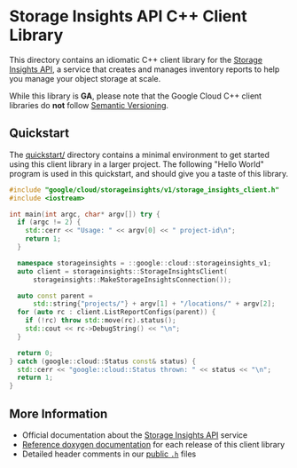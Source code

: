 # Storage Insights API C++ Client Library

This directory contains an idiomatic C++ client library for the
[Storage Insights API][cloud-service-docs], a service that creates and manages
inventory reports to help you manage your object storage at scale.

While this library is **GA**, please note that the Google Cloud C++ client
libraries do **not** follow [Semantic Versioning](https://semver.org/).

## Quickstart

The [quickstart/](quickstart/README.md) directory contains a minimal environment
to get started using this client library in a larger project. The following
"Hello World" program is used in this quickstart, and should give you a taste of
this library.

<!-- inject-quickstart-start -->

```cc
#include "google/cloud/storageinsights/v1/storage_insights_client.h"
#include <iostream>

int main(int argc, char* argv[]) try {
  if (argc != 2) {
    std::cerr << "Usage: " << argv[0] << " project-id\n";
    return 1;
  }

  namespace storageinsights = ::google::cloud::storageinsights_v1;
  auto client = storageinsights::StorageInsightsClient(
      storageinsights::MakeStorageInsightsConnection());

  auto const parent =
      std::string{"projects/"} + argv[1] + "/locations/" + argv[2];
  for (auto rc : client.ListReportConfigs(parent)) {
    if (!rc) throw std::move(rc).status();
    std::cout << rc->DebugString() << "\n";
  }

  return 0;
} catch (google::cloud::Status const& status) {
  std::cerr << "google::cloud::Status thrown: " << status << "\n";
  return 1;
}
```

<!-- inject-quickstart-end -->

## More Information

- Official documentation about the [Storage Insights API][cloud-service-docs] service
- [Reference doxygen documentation][doxygen-link] for each release of this
  client library
- Detailed header comments in our [public `.h`][source-link] files

[cloud-service-docs]: https://cloud.google.com/storage/docs/insights/inventory-reports
[doxygen-link]: https://googleapis.dev/cpp/google-cloud-storageinsights/latest/
[source-link]: https://github.com/googleapis/google-cloud-cpp/tree/main/google/cloud/storageinsights
